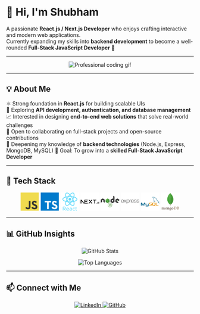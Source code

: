 # 👋 Hi, I'm Shubham

A passionate **React.js / Next.js Developer** who enjoys crafting interactive and modern web applications.  
Currently expanding my skills into **backend development** to become a well-rounded **Full-Stack JavaScript Developer** 🚀  

---

<!-- Coder GIF -->
<p align="center">
  <img src="https://i.giphy.com/media/v1.Y2lkPTc5MGI3NjExMHRtbXJtdnVjZ2x4MW9jdXNua2Q1dW5xZjkzN3AwYnRqaDY4N2lzeiZlcD12MV9naWZzX3NlYXJjaCZjdD1n/26tn33aiTi1jkl6H6/giphy.webp" 
       alt="Professional coding gif" 
       width="100%" 
       height="300"/>
</p>






---

## 💡 About Me

⚛️ Strong foundation in **React.js** for building scalable UIs  
🔗 Exploring **API development, authentication, and database management**  
📈 Interested in designing **end-to-end web solutions** that solve real-world challenges  
🤝 Open to collaborating on full-stack projects and open-source contributions  
🌱 Deepening my knowledge of **backend technologies** (Node.js, Express, MongoDB, MySQL)
🎯 Goal: To grow into a **skilled Full-Stack JavaScript Developer**  

---

## 🧰 Tech Stack
<p align="center">
  <img src="https://raw.githubusercontent.com/devicons/devicon/master/icons/javascript/javascript-original.svg" alt="JavaScript" width="50" height="50"/>
  <img src="https://raw.githubusercontent.com/devicons/devicon/master/icons/typescript/typescript-original.svg" alt="TypeScript" width="50" height="50"/>
  <img src="https://raw.githubusercontent.com/devicons/devicon/master/icons/react/react-original-wordmark.svg" alt="React" width="50" height="50"/>
  <img src="https://raw.githubusercontent.com/devicons/devicon/master/icons/nextjs/nextjs-original-wordmark.svg" alt="Next.js" width="50" height="50"/>
  <img src="https://raw.githubusercontent.com/devicons/devicon/master/icons/nodejs/nodejs-original-wordmark.svg" alt="Node.js" width="50" height="50"/>
  <img src="https://raw.githubusercontent.com/devicons/devicon/master/icons/express/express-original-wordmark.svg" alt="Express" width="50" height="50"/>
  <img src="https://raw.githubusercontent.com/devicons/devicon/master/icons/mysql/mysql-original-wordmark.svg" alt="MySQL" width="50" height="50"/>
  <img src="https://raw.githubusercontent.com/devicons/devicon/master/icons/mongodb/mongodb-original-wordmark.svg" alt="MongoDB" width="50" height="50"/>
</p>

---

## 📊 GitHub Insights
<p align="center">
  <img src="https://github-readme-stats.vercel.app/api?username=0shubhamit&show_icons=true&theme=radical" alt="GitHub Stats"/>
</p>
<p align="center">
  <img src="https://github-readme-stats.vercel.app/api/top-langs/?username=0shubhamit&layout=compact&theme=radical" alt="Top Languages"/>
</p>

---

## 📫 Connect with Me
<p align="center">
  <a href="https://www.linkedin.com/in/shubham-singh-5b9521330" target="_blank">
    <img src="https://img.shields.io/badge/LinkedIn-0A66C2?style=for-the-badge&logo=linkedin&logoColor=white" alt="LinkedIn"/>
  </a>
  <a href="https://github.com/0shubhamit" target="_blank">
    <img src="https://img.shields.io/badge/GitHub-181717?style=for-the-badge&logo=github&logoColor=white" alt="GitHub"/>
  </a>
</p>

